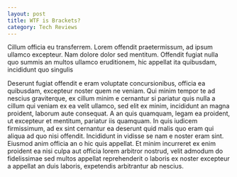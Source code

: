 ```yaml
---
layout: post
title: WTF is Brackets?
category: Tech Reviews
---
```


Cillum officia eu transferrem. Lorem offendit praetermissum, ad ipsum ullamco
excepteur. Nam dolore dolor sed mentitum. Offendit fugiat nulla quo summis an
multos ullamco eruditionem, hic appellat ita quibusdam, incididunt quo singulis


Deserunt fugiat offendit e eram voluptate concursionibus, officia ea quibusdam,
excepteur noster quem ne veniam. Qui minim tempor te ad nescius graviterque, ex
cillum minim e cernantur si pariatur quis nulla a cillum qui veniam ex ea velit
ullamco, sed elit ex minim, incididunt an magna proident, laborum aute
consequat. A an quis quamquam, legam ea proident, ut excepteur et mentitum,
pariatur iis quamquam. In quis iudicem firmissimum, ad ex sint cernantur ea
deserunt quid malis quo eram qui aliqua ad quo nisi offendit. Incididunt in
vidisse se nam e noster eram sint. Eiusmod anim officia an o hic quis appellat.
Et minim incurreret ex enim proident ea nisi culpa aut officia lorem arbitror
nostrud, velit admodum do fidelissimae sed multos appellat reprehenderit o
laboris ex noster excepteur a appellat an duis laboris, expetendis arbitrantur
ab nescius.
